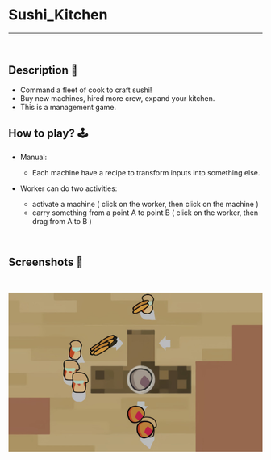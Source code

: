 # **Sushi_Kitchen** 

---

<br>

## **Description 📃**
- Command a fleet of cook to craft sushi!
- Buy new machines, hired more crew, expand your kitchen.
- This is a management game.


## **How to play? 🕹️**
- Manual:
	- Each machine have a recipe to transform inputs into something else.

- Worker can do two activities:
	- activate a machine ( click on the worker, then click on the machine )
	- carry something from a point A to point B ( click on the worker, then drag from A to B )

<br>

## **Screenshots 📸**

<br>

![image](../../assets/images/Sushi_Kitchen.jpg)

<br>
